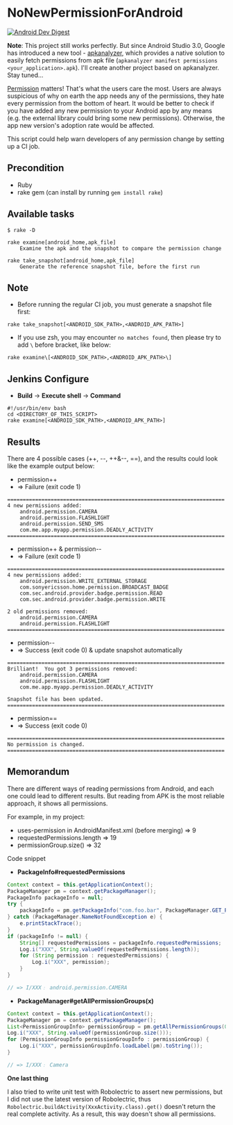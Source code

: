 # NoNewPermissionForAndroid

[![Android Dev Digest](https://img.shields.io/badge/AndroidDevDigest-%23101-green.svg)](https://www.androiddevdigest.com/digest-101/)

**Note**: This project still works perfectly.  But since Android Studio 3.0, Google has introduced a new tool - [apkanalyzer](https://developer.android.com/studio/command-line/apkanalyzer.html), which provides a native solution to easily fetch permissions from apk file (`apkanalyzer manifest permissions <your_application>.apk`).  I'll create another project based on apkanalyzer.  Stay tuned...

[Permission](https://developer.android.com/guide/topics/permissions/index.html) matters!  That's what the users care the most.  Users are always suspicious of why on earth the app needs any of the permissions, they hate every permission from the bottom of heart.  It would be better to check if you have added any new permission to your Android app by any means (e.g. the external library could bring some new permissions).  Otherwise, the app new version's adoption rate would be affected.

This script could help warn developers of any permission change by setting up a CI job.

## Precondition
* Ruby
* rake gem (can install by running `gem install rake`)

## Available tasks
```
$ rake -D

rake examine[android_home,apk_file]
    Examine the apk and the snapshot to compare the permission change

rake take_snapshot[android_home,apk_file]
    Generate the reference snapshot file, before the first run
```

## Note
* Before running the regular CI job, you must generate a snapshot file first:
```
rake take_snapshot[<ANDROID_SDK_PATH>,<ANDROID_APK_PATH>]
```
* If you use zsh, you may encounter `no matches found`, then please try to add `\` before bracket, like below:
```
rake examine\[<ANDROID_SDK_PATH>,<ANDROID_APK_PATH>\]
```

## Jenkins Configure
* **Build** -> **Execute shell** -> **Command**
```
#!/usr/bin/env bash
cd <DIRECTORY_OF_THIS_SCRIPT>
rake examine[<ANDROID_SDK_PATH>,<ANDROID_APK_PATH>]
```

## Results
There are 4 possible cases (++, --, ++&--, ==), and the results could look like the example output below:
* permission++
* => Failure (exit code 1)
```
======================================================================
4 new permissions added:
    android.permission.CAMERA
    android.permission.FLASHLIGHT
    android.permission.SEND_SMS
    com.me.app.myapp.permission.DEADLY_ACTIVITY
======================================================================
```

* permission++  &  permission--
* => Failure (exit code 1)
```
======================================================================
4 new permissions added:
    android.permission.WRITE_EXTERNAL_STORAGE
    com.sonyericsson.home.permission.BROADCAST_BADGE
    com.sec.android.provider.badge.permission.READ
    com.sec.android.provider.badge.permission.WRITE

2 old permissions removed:
    android.permission.CAMERA
    android.permission.FLASHLIGHT
======================================================================
```

* permission--
* => Success (exit code 0)  & update snapshot automatically
```
======================================================================
Brilliant!  You got 3 permissions removed:
    android.permission.CAMERA
    android.permission.FLASHLIGHT
    com.me.app.myapp.permission.DEADLY_ACTIVITY

Snapshot file has been updated.
======================================================================
```

* permission==
* => Success (exit code 0)
```
======================================================================
No permission is changed.
======================================================================
```

## Memorandum
There are different ways of reading permissions from Android, and each one could lead to different results.  But reading from APK is the most reliable approach, it shows all permissions.

For example, in my project:
* uses-permission in AndroidManifest.xml (before merging) => 9
* requestedPermissions.length => 19
* permissionGroup.size() => 32

Code snippet
* **PackageInfo#requestedPermissions**
```java
Context context = this.getApplicationContext();
PackageManager pm = context.getPackageManager();
PackageInfo packageInfo = null;
try {
    packageInfo = pm.getPackageInfo("com.foo.bar", PackageManager.GET_PERMISSIONS);
} catch (PackageManager.NameNotFoundException e) {
    e.printStackTrace();
}
if (packageInfo != null) {
    String[] requestedPermissions = packageInfo.requestedPermissions;
    Log.i("XXX", String.valueOf(requestedPermissions.length));
    for (String permission : requestedPermissions) {
        Log.i("XXX", permission);
    }
}

// => I/XXX﹕ android.permission.CAMERA
```

* **PackageManager#getAllPermissionGroups(x)**
```java
Context context = this.getApplicationContext();
PackageManager pm = context.getPackageManager();
List<PermissionGroupInfo> permissionGroup = pm.getAllPermissionGroups(0);
Log.i("XXX", String.valueOf(permissionGroup.size()));
for (PermissionGroupInfo permissionGroupInfo : permissionGroup) {
    Log.i("XXX", permissionGroupInfo.loadLabel(pm).toString());
}

// => I/XXX﹕ Camera
```

**One last thing**

I also tried to write unit test with Robolectric to assert new permissions, but I did not use the latest version of Robolectric, thus ```Robolectric.buildActivity(XxxActivity.class).get()``` doesn't return the real complete activity.  As a result, this way doesn't show all permissions.
